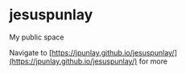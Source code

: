 # jesuspunlay

My public space 

Navigate to [https://jpunlay.github.io/jesuspunlay/](https://jpunlay.github.io/jesuspunlay/) for more
